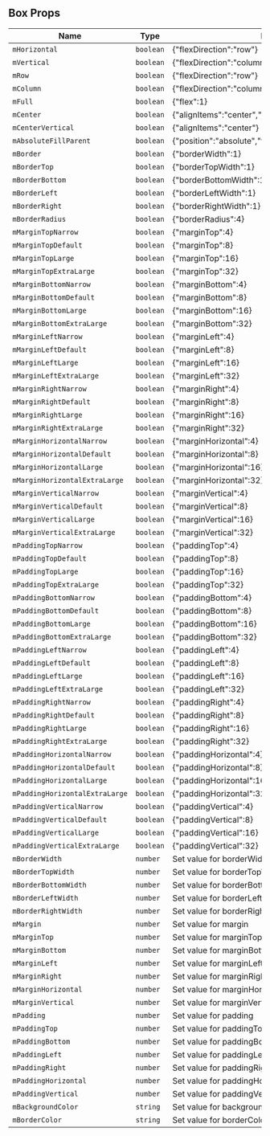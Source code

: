 ## Box Props

| Name                           | Type      | Description                                                   |
| ------------------------------ | --------- | ------------------------------------------------------------- |
| `mHorizontal`                  | `boolean` | {"flexDirection":"row"}                                       |
| `mVertical`                    | `boolean` | {"flexDirection":"column"}                                    |
| `mRow`                         | `boolean` | {"flexDirection":"row"}                                       |
| `mColumn`                      | `boolean` | {"flexDirection":"column"}                                    |
| `mFull`                        | `boolean` | {"flex":1}                                                    |
| `mCenter`                      | `boolean` | {"alignItems":"center","justifyContent":"center"}             |
| `mCenterVertical`              | `boolean` | {"alignItems":"center"}                                       |
| `mAbsoluteFillParent`          | `boolean` | {"position":"absolute","top":0,"left":0,"right":0,"bottom":0} |
| `mBorder`                      | `boolean` | {"borderWidth":1}                                             |
| `mBorderTop`                   | `boolean` | {"borderTopWidth":1}                                          |
| `mBorderBottom`                | `boolean` | {"borderBottomWidth":1}                                       |
| `mBorderLeft`                  | `boolean` | {"borderLeftWidth":1}                                         |
| `mBorderRight`                 | `boolean` | {"borderRightWidth":1}                                        |
| `mBorderRadius`                | `boolean` | {"borderRadius":4}                                            |
| `mMarginTopNarrow`             | `boolean` | {"marginTop":4}                                               |
| `mMarginTopDefault`            | `boolean` | {"marginTop":8}                                               |
| `mMarginTopLarge`              | `boolean` | {"marginTop":16}                                              |
| `mMarginTopExtraLarge`         | `boolean` | {"marginTop":32}                                              |
| `mMarginBottomNarrow`          | `boolean` | {"marginBottom":4}                                            |
| `mMarginBottomDefault`         | `boolean` | {"marginBottom":8}                                            |
| `mMarginBottomLarge`           | `boolean` | {"marginBottom":16}                                           |
| `mMarginBottomExtraLarge`      | `boolean` | {"marginBottom":32}                                           |
| `mMarginLeftNarrow`            | `boolean` | {"marginLeft":4}                                              |
| `mMarginLeftDefault`           | `boolean` | {"marginLeft":8}                                              |
| `mMarginLeftLarge`             | `boolean` | {"marginLeft":16}                                             |
| `mMarginLeftExtraLarge`        | `boolean` | {"marginLeft":32}                                             |
| `mMarginRightNarrow`           | `boolean` | {"marginRight":4}                                             |
| `mMarginRightDefault`          | `boolean` | {"marginRight":8}                                             |
| `mMarginRightLarge`            | `boolean` | {"marginRight":16}                                            |
| `mMarginRightExtraLarge`       | `boolean` | {"marginRight":32}                                            |
| `mMarginHorizontalNarrow`      | `boolean` | {"marginHorizontal":4}                                        |
| `mMarginHorizontalDefault`     | `boolean` | {"marginHorizontal":8}                                        |
| `mMarginHorizontalLarge`       | `boolean` | {"marginHorizontal":16}                                       |
| `mMarginHorizontalExtraLarge`  | `boolean` | {"marginHorizontal":32}                                       |
| `mMarginVerticalNarrow`        | `boolean` | {"marginVertical":4}                                          |
| `mMarginVerticalDefault`       | `boolean` | {"marginVertical":8}                                          |
| `mMarginVerticalLarge`         | `boolean` | {"marginVertical":16}                                         |
| `mMarginVerticalExtraLarge`    | `boolean` | {"marginVertical":32}                                         |
| `mPaddingTopNarrow`            | `boolean` | {"paddingTop":4}                                              |
| `mPaddingTopDefault`           | `boolean` | {"paddingTop":8}                                              |
| `mPaddingTopLarge`             | `boolean` | {"paddingTop":16}                                             |
| `mPaddingTopExtraLarge`        | `boolean` | {"paddingTop":32}                                             |
| `mPaddingBottomNarrow`         | `boolean` | {"paddingBottom":4}                                           |
| `mPaddingBottomDefault`        | `boolean` | {"paddingBottom":8}                                           |
| `mPaddingBottomLarge`          | `boolean` | {"paddingBottom":16}                                          |
| `mPaddingBottomExtraLarge`     | `boolean` | {"paddingBottom":32}                                          |
| `mPaddingLeftNarrow`           | `boolean` | {"paddingLeft":4}                                             |
| `mPaddingLeftDefault`          | `boolean` | {"paddingLeft":8}                                             |
| `mPaddingLeftLarge`            | `boolean` | {"paddingLeft":16}                                            |
| `mPaddingLeftExtraLarge`       | `boolean` | {"paddingLeft":32}                                            |
| `mPaddingRightNarrow`          | `boolean` | {"paddingRight":4}                                            |
| `mPaddingRightDefault`         | `boolean` | {"paddingRight":8}                                            |
| `mPaddingRightLarge`           | `boolean` | {"paddingRight":16}                                           |
| `mPaddingRightExtraLarge`      | `boolean` | {"paddingRight":32}                                           |
| `mPaddingHorizontalNarrow`     | `boolean` | {"paddingHorizontal":4}                                       |
| `mPaddingHorizontalDefault`    | `boolean` | {"paddingHorizontal":8}                                       |
| `mPaddingHorizontalLarge`      | `boolean` | {"paddingHorizontal":16}                                      |
| `mPaddingHorizontalExtraLarge` | `boolean` | {"paddingHorizontal":32}                                      |
| `mPaddingVerticalNarrow`       | `boolean` | {"paddingVertical":4}                                         |
| `mPaddingVerticalDefault`      | `boolean` | {"paddingVertical":8}                                         |
| `mPaddingVerticalLarge`        | `boolean` | {"paddingVertical":16}                                        |
| `mPaddingVerticalExtraLarge`   | `boolean` | {"paddingVertical":32}                                        |
| `mBorderWidth`                 | `number`  | Set value for borderWidth                                     |
| `mBorderTopWidth`              | `number`  | Set value for borderTopWidth                                  |
| `mBorderBottomWidth`           | `number`  | Set value for borderBottomWidth                               |
| `mBorderLeftWidth`             | `number`  | Set value for borderLeftWidth                                 |
| `mBorderRightWidth`            | `number`  | Set value for borderRightWidth                                |
| `mMargin`                      | `number`  | Set value for margin                                          |
| `mMarginTop`                   | `number`  | Set value for marginTop                                       |
| `mMarginBottom`                | `number`  | Set value for marginBottom                                    |
| `mMarginLeft`                  | `number`  | Set value for marginLeft                                      |
| `mMarginRight`                 | `number`  | Set value for marginRight                                     |
| `mMarginHorizontal`            | `number`  | Set value for marginHorizontal                                |
| `mMarginVertical`              | `number`  | Set value for marginVertical                                  |
| `mPadding`                     | `number`  | Set value for padding                                         |
| `mPaddingTop`                  | `number`  | Set value for paddingTop                                      |
| `mPaddingBottom`               | `number`  | Set value for paddingBottom                                   |
| `mPaddingLeft`                 | `number`  | Set value for paddingLeft                                     |
| `mPaddingRight`                | `number`  | Set value for paddingRight                                    |
| `mPaddingHorizontal`           | `number`  | Set value for paddingHorizontal                               |
| `mPaddingVertical`             | `number`  | Set value for paddingVertical                                 |
| `mBackgroundColor`             | `string`  | Set value for backgroundColor                                 |
| `mBorderColor`                 | `string`  | Set value for borderColor                                     |
